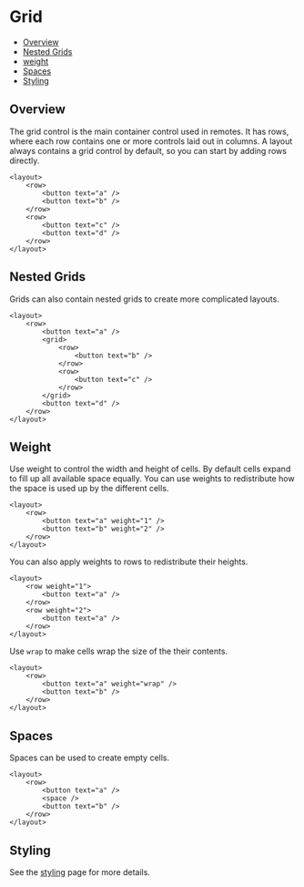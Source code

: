 ﻿
# Grid
* [Overview](#overview)
* [Nested Grids](#nested-grids)
* [weight](#weight)
* [Spaces](#spaces)
* [Styling](#styling)



## Overview
The grid control is the main container control used in remotes. It has rows, 
where each row contains one or more controls laid out in columns. A layout always 
contains a grid control by default, so you can start by adding rows directly.

	<layout>
		<row>
			<button text="a" />
			<button text="b" />
		</row>
		<row>
			<button text="c" />
			<button text="d" />
		</row>
	</layout>



## Nested Grids
Grids can also contain nested grids to create more complicated layouts.

	<layout>
		<row>
			<button text="a" />
			<grid>
				<row>
					<button text="b" />
				</row>
				<row>
					<button text="c" />
				</row>
			</grid>
			<button text="d" />
		</row>
	</layout>



## Weight
Use weight to control the width and height of cells. By default cells
expand to fill up all available space equally. You can use weights to
redistribute how the space is used up by the different cells. 

	<layout>
		<row>
			<button text="a" weight="1" />
			<button text="b" weight="2" />
		</row>
	</layout>

You can also apply weights to rows to redistribute their heights.

	<layout>
		<row weight="1">
			<button text="a" />
		</row>
		<row weight="2">
			<button text="a" />
		</row>
	</layout>

Use ``wrap`` to make cells wrap the size of the their contents.

	<layout>
		<row>
			<button text="a" weight="wrap" />
			<button text="b" />
		</row>
	</layout>



## Spaces
Spaces can be used to create empty cells.

	<layout>
		<row>
			<button text="a" />
			<space />
			<button text="b" />
		</row>
	</layout>



## Styling
See the [styling](styling.md) page for more details.


